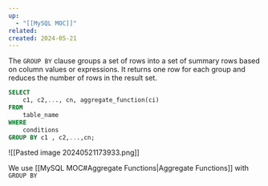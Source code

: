 ```yaml
---
up:
  - "[[MySQL MOC]]"
related: 
created: 2024-05-21
---
```


The `GROUP BY` clause groups a set of rows into a set of summary rows based on column values or expressions. 
It returns one row for each group and reduces the number of rows in the result set.

```sql
SELECT 
    c1, c2,..., cn, aggregate_function(ci)
FROM
    table_name
WHERE
    conditions
GROUP BY c1 , c2,...,cn;
```

![[Pasted image 20240521173933.png]]

We use [[MySQL MOC#Aggregate Functions|Aggregate Functions]] with `GROUP BY`